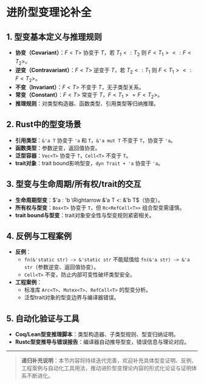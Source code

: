 
# 进阶型变理论补全

## 1. 型变基本定义与推理规则

- **协变（Covariant）**：$F<T>$ 协变于 $T$，若 $T_1 <: T_2$ 则 $F<T_1> <: F<T_2>$。
- **逆变（Contravariant）**：$F<T>$ 逆变于 $T$，若 $T_2 <: T_1$ 则 $F<T_1> <: F<T_2>$。
- **不变（Invariant）**：$F<T>$ 不变于 $T$，无子类型关系。
- **常变（Constant）**：$F<T>$ 常变于 $T$，$F<T_1> = F<T_2>$。
- **推理规则**：对类型构造器、函数类型、引用类型等归纳推理。

## 2. Rust中的型变场景

- **引用类型**：`&'a T` 协变于 `'a` 和 `T`，`&'a mut T` 不变于 `T`，协变于 `'a`。
- **函数类型**：参数逆变，返回值协变。
- **泛型容器**：`Vec<T>` 协变于 `T`，`Cell<T>` 不变于 `T`。
- **trait对象**：trait bound影响型变，`dyn Trait + 'a` 协变于 `'a`。

## 3. 型变与生命周期/所有权/trait的交互

- **生命周期型变**：$'a : 'b \Rightarrow &'a T <: &'b T$（协变）。
- **所有权与型变**：`Box<T>` 协变于 `T`，但 `Rc<RefCell<T>>` 组合型变需谨慎。
- **trait bound与型变**：trait对象安全性与型变规则紧密相关。

## 4. 反例与工程案例

- **反例**：
  - `fn(&'static str) -> &'static str` 不能赋值给 `fn(&'a str) -> &'a str`（参数逆变、返回值协变）。
  - `Cell<T>` 不变，防止内部可变性破坏类型安全。
- **工程案例**：
  - 标准库 `Arc<T>`、`Mutex<T>`、`RefCell<T>` 的型变分析。
  - 泛型trait对象的型变边界与编译器错误。

## 5. 自动化验证与工具

- **Coq/Lean型变推理脚本**：类型构造器、子类型规则、型变归纳证明。
- **Rustc型变推导与错误报告**：编译器自动推导型变，错误信息与理论对应。

---

> **递归补充说明**：本节内容将持续迭代完善，欢迎补充具体型变证明、反例、工程案例与自动化工具用法，推动进阶型变理论内容的形式化论证与证明体系不断进化。
